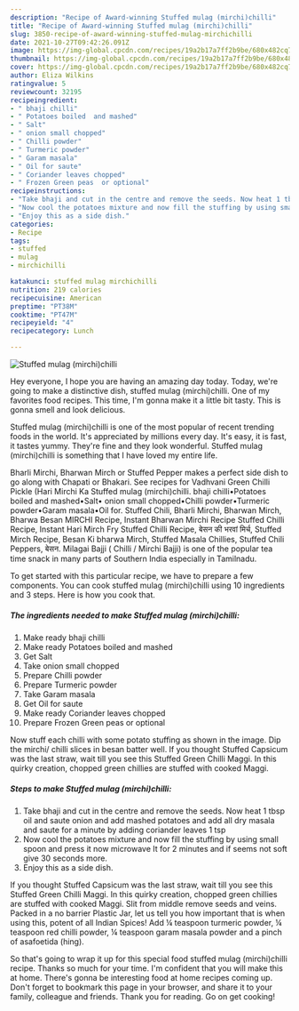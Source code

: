 ```yaml
---
description: "Recipe of Award-winning Stuffed mulag (mirchi)chilli"
title: "Recipe of Award-winning Stuffed mulag (mirchi)chilli"
slug: 3850-recipe-of-award-winning-stuffed-mulag-mirchichilli
date: 2021-10-27T09:42:26.091Z
image: https://img-global.cpcdn.com/recipes/19a2b17a7ff2b9be/680x482cq70/stuffed-mulag-mirchichilli-recipe-main-photo.jpg
thumbnail: https://img-global.cpcdn.com/recipes/19a2b17a7ff2b9be/680x482cq70/stuffed-mulag-mirchichilli-recipe-main-photo.jpg
cover: https://img-global.cpcdn.com/recipes/19a2b17a7ff2b9be/680x482cq70/stuffed-mulag-mirchichilli-recipe-main-photo.jpg
author: Eliza Wilkins
ratingvalue: 5
reviewcount: 32195
recipeingredient:
- " bhaji chilli"
- " Potatoes boiled  and mashed"
- " Salt"
- " onion small chopped"
- " Chilli powder"
- " Turmeric powder"
- " Garam masala"
- " Oil for saute"
- " Coriander leaves chopped"
- " Frozen Green peas  or optional"
recipeinstructions:
- "Take bhaji and cut in the centre and remove the seeds. Now heat 1 tbsp oil and saute onion and add mashed potatoes and add all dry masala and saute for a minute by adding coriander leaves 1 tsp"
- "Now cool the potatoes mixture and now fill the stuffing by using small spoon and press it now microwave It for 2 minutes and if seems not soft give 30 seconds more."
- "Enjoy this as a side dish."
categories:
- Recipe
tags:
- stuffed
- mulag
- mirchichilli

katakunci: stuffed mulag mirchichilli 
nutrition: 219 calories
recipecuisine: American
preptime: "PT38M"
cooktime: "PT47M"
recipeyield: "4"
recipecategory: Lunch

---
```



![Stuffed mulag (mirchi)chilli](https://img-global.cpcdn.com/recipes/19a2b17a7ff2b9be/680x482cq70/stuffed-mulag-mirchichilli-recipe-main-photo.jpg)

Hey everyone, I hope you are having an amazing day today. Today, we're going to make a distinctive dish, stuffed mulag (mirchi)chilli. One of my favorites food recipes. This time, I'm gonna make it a little bit tasty. This is gonna smell and look delicious.

Stuffed mulag (mirchi)chilli is one of the most popular of recent trending foods in the world. It's appreciated by millions every day. It's easy, it is fast, it tastes yummy. They're fine and they look wonderful. Stuffed mulag (mirchi)chilli is something that I have loved my entire life.

Bharli Mirchi, Bharwan Mirch or Stuffed Pepper makes a perfect side dish to go along with Chapati or Bhakari. See recipes for Vadhvani Green Chilli Pickle (Hari Mirchi Ka Stuffed mulag (mirchi)chilli. bhaji chilli•Potatoes boiled and mashed•Salt• onion small chopped•Chilli powder•Turmeric powder•Garam masala•Oil for. Stuffed Chili, Bharli Mirchi, Bharwan Mirch, Bharwa Besan MIRCHI Recipe, Instant Bharwan Mirchi Recipe Stuffed Chilli Recipe, Instant Hari Mirch Fry Stuffed Chilli Recipe, बेसन की भरवां मिर्च, Stuffed Mirch Recipe, Besan Ki bharwa Mirch, Stuffed Masala Chillies, Stuffed Chili Peppers, बेसन. Milagai Bajji ( Chilli / Mirchi Bajji) is one of the popular tea time snack in many parts of Southern India especially in Tamilnadu.


To get started with this particular recipe, we have to prepare a few components. You can cook stuffed mulag (mirchi)chilli using 10 ingredients and 3 steps. Here is how you cook that.

<!--inarticleads1-->

##### The ingredients needed to make Stuffed mulag (mirchi)chilli:

1. Make ready  bhaji chilli
1. Make ready  Potatoes boiled  and mashed
1. Get  Salt
1. Take  onion small chopped
1. Prepare  Chilli powder
1. Prepare  Turmeric powder
1. Take  Garam masala
1. Get  Oil for saute
1. Make ready  Coriander leaves chopped
1. Prepare  Frozen Green peas  or optional


Now stuff each chilli with some potato stuffing as shown in the image. Dip the mirchi/ chilli slices in besan batter well. If you thought Stuffed Capsicum was the last straw, wait till you see this Stuffed Green Chilli Maggi. In this quirky creation, chopped green chillies are stuffed with cooked Maggi. 

<!--inarticleads2-->

##### Steps to make Stuffed mulag (mirchi)chilli:

1. Take bhaji and cut in the centre and remove the seeds. Now heat 1 tbsp oil and saute onion and add mashed potatoes and add all dry masala and saute for a minute by adding coriander leaves 1 tsp
1. Now cool the potatoes mixture and now fill the stuffing by using small spoon and press it now microwave It for 2 minutes and if seems not soft give 30 seconds more.
1. Enjoy this as a side dish.


If you thought Stuffed Capsicum was the last straw, wait till you see this Stuffed Green Chilli Maggi. In this quirky creation, chopped green chillies are stuffed with cooked Maggi. Slit from middle remove seeds and veins. Packed in a no barrier Plastic Jar, let us tell you how important that is when using this, potent of all Indian Spices! Add ¼ teaspoon turmeric powder, ¼ teaspoon red chilli powder, ¼ teaspoon garam masala powder and a pinch of asafoetida (hing). 

So that's going to wrap it up for this special food stuffed mulag (mirchi)chilli recipe. Thanks so much for your time. I'm confident that you will make this at home. There's gonna be interesting food at home recipes coming up. Don't forget to bookmark this page in your browser, and share it to your family, colleague and friends. Thank you for reading. Go on get cooking!
